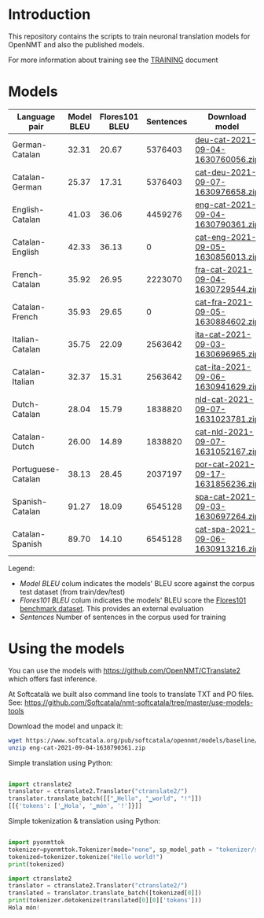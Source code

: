 # Introduction

This repository contains the scripts to train neuronal translation models for OpenNMT and also the published models.

For more information about training see the [TRAINING](TRAINING.md) document

# Models

Language pair | Model BLEU | Flores101 BLEU |Sentences| Download model
|---|---|---|---|---
|German-Catalan | 32.31 |20.67 | 5376403 | [deu-cat-2021-09-04-1630760056.zip](https://www.softcatala.org/pub/softcatala/opennmt/models/baseline/deu-cat-2021-09-04-1630760056.zip)
|Catalan-German | 25.37 |17.31 | 5376403 | [cat-deu-2021-09-07-1630976658.zip](https://www.softcatala.org/pub/softcatala/opennmt/models/baseline/cat-deu-2021-09-07-1630976658.zip)
|English-Catalan | 41.03 |36.06 | 4459276 | [eng-cat-2021-09-04-1630790361.zip](https://www.softcatala.org/pub/softcatala/opennmt/models/baseline/eng-cat-2021-09-04-1630790361.zip)
|Catalan-English | 42.33 |36.13 | 0 | [cat-eng-2021-09-05-1630856013.zip](https://www.softcatala.org/pub/softcatala/opennmt/models/baseline/cat-eng-2021-09-05-1630856013.zip)
|French-Catalan | 35.92 |26.95 | 2223070 | [fra-cat-2021-09-04-1630729544.zip](https://www.softcatala.org/pub/softcatala/opennmt/models/baseline/fra-cat-2021-09-04-1630729544.zip)
|Catalan-French | 35.93 |29.65 | 0 | [cat-fra-2021-09-05-1630884602.zip](https://www.softcatala.org/pub/softcatala/opennmt/models/baseline/cat-fra-2021-09-05-1630884602.zip)
|Italian-Catalan | 35.75 |22.09 | 2563642 | [ita-cat-2021-09-03-1630696965.zip](https://www.softcatala.org/pub/softcatala/opennmt/models/baseline/ita-cat-2021-09-03-1630696965.zip)
|Catalan-Italian | 32.37 |15.31 | 2563642 | [cat-ita-2021-09-06-1630941629.zip](https://www.softcatala.org/pub/softcatala/opennmt/models/baseline/cat-ita-2021-09-06-1630941629.zip)
|Dutch-Catalan | 28.04 |15.79 | 1838820 | [nld-cat-2021-09-07-1631023781.zip](https://www.softcatala.org/pub/softcatala/opennmt/models/baseline/nld-cat-2021-09-07-1631023781.zip)
|Catalan-Dutch | 26.00 |14.89 | 1838820 | [cat-nld-2021-09-07-1631052167.zip](https://www.softcatala.org/pub/softcatala/opennmt/models/baseline/cat-nld-2021-09-07-1631052167.zip)
|Portuguese-Catalan | 38.13 |28.45 | 2037197 | [por-cat-2021-09-17-1631856236.zip](https://www.softcatala.org/pub/softcatala/opennmt/models/baseline/por-cat-2021-09-17-1631856236.zip)
|Spanish-Catalan | 91.27 |18.09 | 6545128 | [spa-cat-2021-09-03-1630697264.zip](https://www.softcatala.org/pub/softcatala/opennmt/models/baseline/spa-cat-2021-09-03-1630697264.zip)
|Catalan-Spanish | 89.70 |14.10 | 6545128 | [cat-spa-2021-09-06-1630913216.zip](https://www.softcatala.org/pub/softcatala/opennmt/models/baseline/cat-spa-2021-09-06-1630913216.zip)

Legend:
* *Model BLEU* colum indicates the models' BLEU score against the corpus test dataset (from train/dev/test)
* *Flores101 BLEU* colum indicates the models' BLEU score the [Flores101 benchmark dataset](https://github.com/facebookresearch/flores). This provides an external evaluation
* *Sentences* Number of sentences in the corpus used for training

# Using the models

You can use the models with https://github.com/OpenNMT/CTranslate2 which offers fast inference.

At Softcatalà we built also command line tools to translate TXT and PO files. See: https://github.com/Softcatala/nmt-softcatala/tree/master/use-models-tools


Download the model and unpack it:

```bash
wget https://www.softcatala.org/pub/softcatala/opennmt/models/baseline/eng-cat-2021-09-04-1630790361.zip
unzip eng-cat-2021-09-04-1630790361.zip
```

Simple translation using Python:

```python

import ctranslate2
translator = ctranslate2.Translator("ctranslate2/")
translator.translate_batch([["▁Hello", "▁world", "!"]])
[[{'tokens': ['▁Hola', '▁món', '!']}]]

```

Simple tokenization & translation using Python:


```python

import pyonmttok
tokenizer=pyonmttok.Tokenizer(mode="none", sp_model_path = "tokenizer/sp_m.model")
tokenized=tokenizer.tokenize("Hello world!")
print(tokenized)

import ctranslate2
translator = ctranslate2.Translator("ctranslate2/")
translated = translator.translate_batch([tokenized[0]])
print(tokenizer.detokenize(translated[0][0]['tokens']))
Hola món!
```
